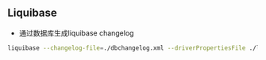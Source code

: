 ## Liquibase

- 通过数据库生成liquibase changelog
```bash
liquibase --changelog-file=./dbchangelog.xml --driverPropertiesFile ./liquibase.properties generate-changelog
```

